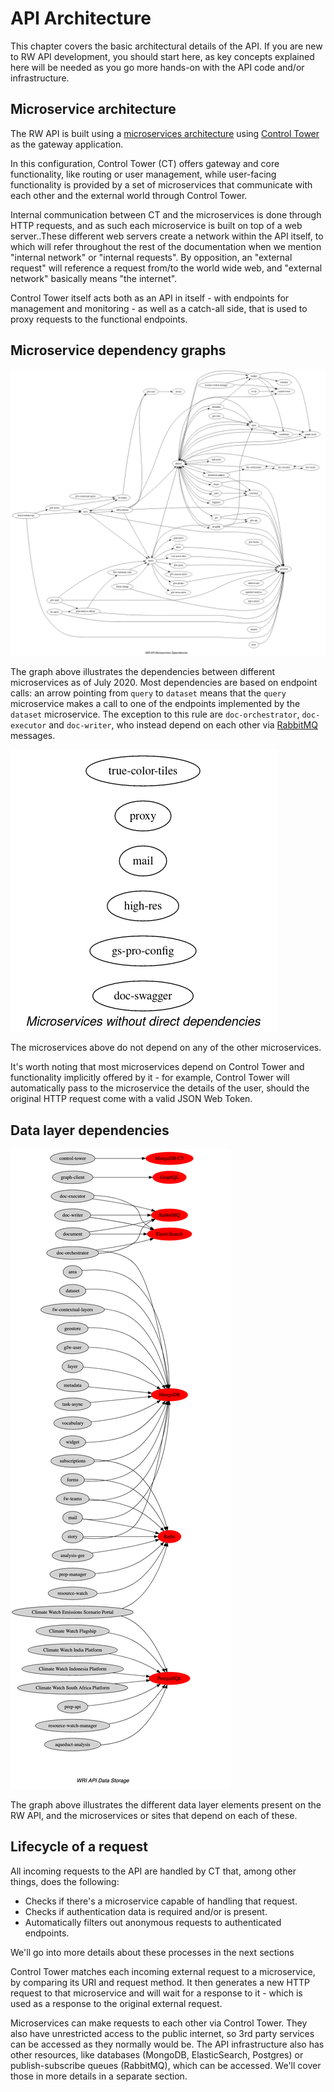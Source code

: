 # API Architecture

This chapter covers the basic architectural details of the API. If you are new to RW API development, you should start here, as key concepts explained here will be needed as you go more hands-on with the API code and/or infrastructure.

## Microservice architecture

The RW API is built using a [microservices architecture](https://en.wikipedia.org/wiki/Microservices) using [Control Tower](https://github.com/control-tower/control-tower) as the gateway application.

In this configuration, Control Tower (CT) offers gateway and core functionality, like routing or user management, while user-facing functionality is provided by a set of microservices that communicate with each other and the external world through Control Tower.

Internal communication between CT and the microservices is done through HTTP requests, and as such each microservice is built on top of a web server..These different web servers create a network within the API itself, to which will refer throughout the rest of the documentation when we mention "internal network" or "internal requests". By opposition, an "external request" will reference a request from/to the world wide web, and "external network" basically means "the internet".

Control Tower itself acts both as an API in itself - with endpoints for management and monitoring - as well as a catch-all side, that is used to proxy requests to the functional endpoints.

## Microservice dependency graphs

![Microservice dependency graph](https://raw.githubusercontent.com/gfw-api/wri-api-dependencies/master/graphs/dependencies_graph.png)

The graph above illustrates the dependencies between different microservices as of July 2020. Most dependencies are based on endpoint calls: an arrow pointing from `query` to `dataset` means that the `query` microservice makes a call to one of the endpoints implemented by the `dataset` microservice. The exception to this rule are `doc-orchestrator`,  `doc-executor` and  `doc-writer`, who instead depend on each other via [RabbitMQ](https://www.rabbitmq.com/) messages.


![Microservice with no dependencies](https://raw.githubusercontent.com/gfw-api/wri-api-dependencies/master/graphs/no_dependencies_graph.png)

The microservices above do not depend on any of the other microservices.

It's worth noting that most microservices depend on Control Tower and functionality implicitly offered by it - for example, Control Tower will automatically pass to the microservice the details of the user, should the original HTTP request come with a valid JSON Web Token.

## Data layer dependencies

![Data layer dependencies](https://raw.githubusercontent.com/gfw-api/wri-api-dependencies/master/graphs/storage_graph.png)

The graph above illustrates the different data layer elements present on the RW API, and the microservices or sites that depend on each of these.

## Lifecycle of a request

All incoming requests to the API are handled by CT that, among other things, does the following:
- Checks if there's a microservice capable of handling that request.
- Checks if authentication data is required and/or is present.
- Automatically filters out anonymous requests to authenticated endpoints.

We'll go into more details about these processes in the next sections

Control Tower matches each incoming external request to a microservice, by comparing its URI and request method. It then generates a new HTTP request to that microservice and will wait for a response to it - which is used as a response to the original external request.

Microservices can make requests to each other via Control Tower. They also have unrestricted access to the public internet, so 3rd party services can be accessed as they normally would be. The API infrastructure also has other resources, like databases (MongoDB, ElasticSearch, Postgres) or publish-subscribe queues (RabbitMQ), which can be accessed. We'll cover those in more details in a separate section.
